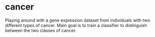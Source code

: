 # cancer
Playing around with a gene expression dataset from individuals with two different types of cancer. Main goal is to train a classifier to distinguish between the two classes of cancer.
